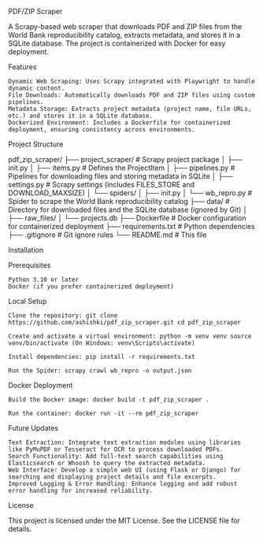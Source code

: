 PDF/ZIP Scraper

A Scrapy-based web scraper that downloads PDF and ZIP files from the World Bank reproducibility catalog, extracts metadata, and stores it in a SQLite database. The project is containerized with Docker for easy deployment.

Features

    Dynamic Web Scraping: Uses Scrapy integrated with Playwright to handle dynamic content.
    File Downloads: Automatically downloads PDF and ZIP files using custom pipelines.
    Metadata Storage: Extracts project metadata (project name, file URLs, etc.) and stores it in a SQLite database.
    Dockerized Environment: Includes a Dockerfile for containerized deployment, ensuring consistency across environments.

Project Structure

pdf_zip_scraper/ ├── project_scraper/ # Scrapy project package │ ├── init.py │ ├── items.py # Defines the ProjectItem │ ├── pipelines.py # Pipelines for downloading files and storing metadata in SQLite │ ├── settings.py # Scrapy settings (includes FILES_STORE and DOWNLOAD_MAXSIZE) │ └── spiders/ │ ├── init.py │ └── wb_repro.py # Spider to scrape the World Bank reproducibility catalog ├── data/ # Directory for downloaded files and the SQLite database (ignored by Git) │ ├── raw_files/
│ └── projects.db
├── Dockerfile # Docker configuration for containerized deployment ├── requirements.txt # Python dependencies ├── .gitignore # Git ignore rules └── README.md # This file

Installation

Prerequisites

    Python 3.10 or later
    Docker (if you prefer containerized deployment)

Local Setup

    Clone the repository: git clone https://github.com/ashishki/pdf_zip_scraper.git cd pdf_zip_scraper

    Create and activate a virtual environment: python -m venv venv source venv/bin/activate (On Windows: venv\Scripts\activate)

    Install dependencies: pip install -r requirements.txt

    Run the Spider: scrapy crawl wb_repro -o output.json

Docker Deployment

    Build the Docker image: docker build -t pdf_zip_scraper .

    Run the container: docker run -it --rm pdf_zip_scraper

Future Updates

    Text Extraction: Integrate text extraction modules using libraries like PyMuPDF or Tesseract for OCR to process downloaded PDFs.
    Search Functionality: Add full-text search capabilities using Elasticsearch or Whoosh to query the extracted metadata.
    Web Interface: Develop a simple web UI (using Flask or Django) for searching and displaying project details and file excerpts.
    Improved Logging & Error Handling: Enhance logging and add robust error handling for increased reliability.

License

This project is licensed under the MIT License. See the LICENSE file for details.